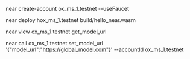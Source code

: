 near create-account ox_ms_1.testnet --useFaucet

near deploy hox_ms_1.testnet build/hello_near.wasm

near view ox_ms_1.testnet get_model_url

near call ox_ms_1.testnet set_model_url '{"model_url":"https://global_model.com"}' --accountId ox_ms_1.testnet
